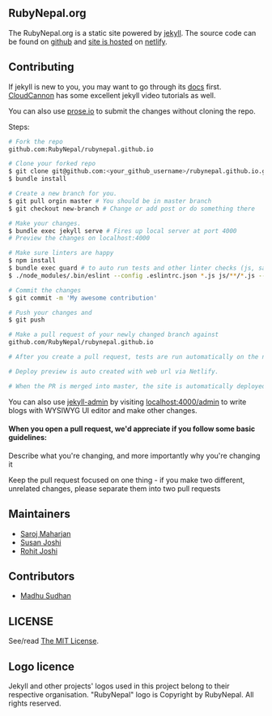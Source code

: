 ## RubyNepal.org

The RubyNepal.org is a static site powered by [jekyll](https://jekyllrb.com/). The source code can be found on [github](https://github.com/RubyNepal/rubynepal.github.io/) and [site is hosted](https://rubynepal.org) on [netlify](https://app.netlify.com/sites/rubynepal).

## Contributing

If jekyll is new to you, you may want to go through its [docs](https://jekyllrb.com/docs/home/) first.
[CloudCannon](https://learn.cloudcannon.com/jekyll/why-use-a-static-site-generator/) has some excellent jekyll video tutorials as well.

You can also use [prose.io](http://prose.io) to submit the changes without cloning the repo.

Steps:

``` bash
# Fork the repo
github.com:RubyNepal/rubynepal.github.io

# Clone your forked repo
$ git clone git@github.com:<your_github_username>/rubynepal.github.io.git
$ bundle install

# Create a new branch for you.
$ git pull orgin master # You should be in master branch
$ git checkout new-branch # Change or add post or do something there

# Make your changes.
$ bundle exec jekyll serve # Fires up local server at port 4000
# Preview the changes on localhost:4000

# Make sure linters are happy
$ npm install
$ bundle exec guard # to auto run tests and other linter checks (js, sass, html)
$ ./node_modules/.bin/eslint --config .eslintrc.json *.js js/**/*.js --fix

# Commit the changes
$ git commit -m 'My awesome contribution'

# Push your changes and
$ git push

# Make a pull request of your newly changed branch against
github.com/RubyNepal/rubynepal.github.io

# After you create a pull request, tests are run automatically on the newly created PR using Hound and TravisCI for style and lint checks.

# Deploy preview is auto created with web url via Netlify.

# When the PR is merged into master, the site is automatically deployed with the help of netlify continuous deployment.
```

You can also use [jekyll-admin](https://github.com/jekyll/jekyll-admin/) by visiting [localhost:4000/admin](localhost:4000/admin) to write blogs with WYSIWYG UI editor and make other changes.

#### When you open a pull request, we'd appreciate if you follow some basic guidelines:

Describe what you're changing, and more importantly why you're changing it

Keep the pull request focused on one thing - if you make two different, unrelated changes, please separate them into two pull requests

## Maintainers

* [Saroj Maharjan](https://twitter.com/zoraslapen)
* [Susan Joshi](https://twitter.com/josisusan)
* [Rohit Joshi](https://twitter.com/roxxypoxxy)

## Contributors

* [Madhu Sudhan](https://twitter.com/sudhansubedi)

## LICENSE

See/read [The MIT License](/LICENSE).

## Logo licence

Jekyll and other projects' logos used in this project belong to their respective organisation.
"RubyNepal" logo is Copyright by RubyNepal. All rights reserved.
